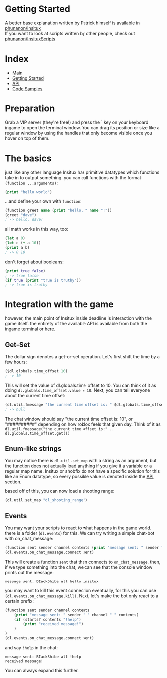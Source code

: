 # Getting Started

A better base explanation written by Patrick himself is available in [phunanon/Insitux](https://github.com/phunanon/Insitux)<br/>
If you want to look at scripts written by other people, check out [phunanon/InsituxScripts](https://github.com/phunanon/InsituxScripts/)

# Index

-   [Main](./Main.html)
-   [Getting Started](./GettingStarted.html)
-   [API](./Api.html)
-   [Code Samples](./Samples.html)

# Preparation

Grab a VIP server (they're free!) and press the ` key on your keyboard ingame to open the terminal window.
You can drag its position or size like a regular window by using the handles that only become visible once you hover on top of them.

# The basics

just like any other language Insitux has primitive datatypes which functions take in to output something.
you can call functions with the format `(function ...arguments)`:

```clj
(print "hello world")
```

...and define your own with `function`:

```clj
(function greet name (print "hello, " name "!"))
(greet "dave")
; -> hello, dave!
```

all math works in this way, too:

```clj
(let a 0)
(let c (+ a 10))
(print a b)
; -> 0 10
```

don't forget about booleans:

```clj
(print true false)
; -> true false
(if true (print "true is truthy"))
; -> true is truthy
```

# Integration with the game

however, the main point of Insitux inside deadline is interaction with the game itself.
the entirety of the available API is available from both the ingame terminal or [here.](./Api.md)

## Get-Set

The dollar sign denotes a get-or-set operation.
Let's first shift the time by a few hours:

```clj
($dl.globals.time_offset 10)
; -> 10
```

This will set the value of dl.globals.time_offset to 10.
You can think of it as doing `dl.globals.time_offset.value = 10`.
Next, you can tell everyone about the current time offset:

```clj
(dl.util.fmessage "the current time offset is: " $dl.globals.time_offset)
; -> null
```

The chat window should say "the current time offset is: 10", or "##########" depending on how roblox feels that given day.
Think of it as `dl.util.fmessage("the current time offset is:" .. dl.globals.time_offset.get())`

## Enum-like strings

You may notice there is `dl.util.set_map` with a string as an argument, but the function does not actually load anything if you give it a variable or a regular map name.
Insitux or shobfix do not have a specific solution for this like an Enum datatype, so every possible value is denoted inside the [API](./Api.md) section.

based off of this, you can now load a shooting range:

```clj
(dl.util.set_map "dl_shooting_range")
```

## Events

You may want your scripts to react to what happens in the game world. there is a folder (`dl.events`) for this.
We can try writing a simple chat-bot with on_chat_message:

```clj
(function sent sender channel contents (print "message sent: " sender " " channel " " contents))
(dl.events.on_chat_message.connect sent)
```

This will create a function `sent` that then connects to `on_chat_message`.
then, if we type something into the chat, we can see that the console window prints out the message:

```
message sent: BIackShibe all hello insitux
```

you may want to kill this event connection eventually, for this you can use `(dl.events.on_chat_message.kill)`.
Next, let's make the bot only react to a certain prefix:

```clj
(function sent sender channel contents
    (print "message sent: " sender " " channel " " contents)
    (if (starts? contents "!help")
        (print "received message!")
    )
)
(dl.events.on_chat_message.connect sent)
```

and say `!help` in the chat:

```
message sent: BIackShibe all !help
received message!
```

You can always expand this further.

